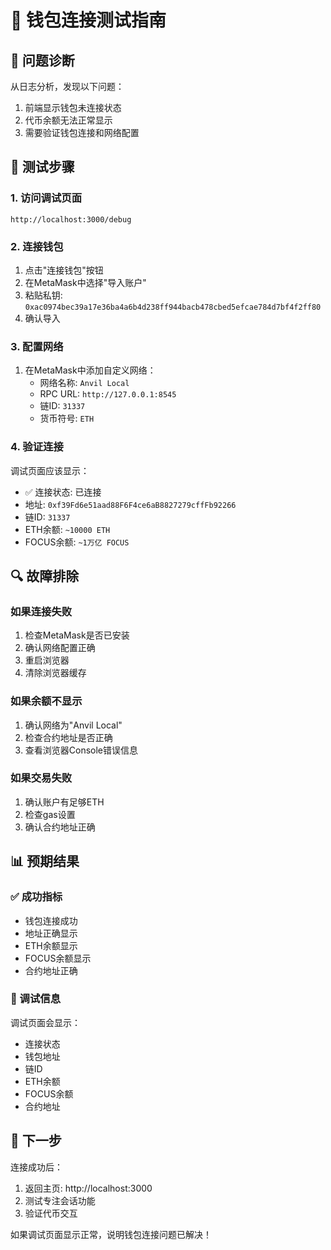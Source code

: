 # 🔧 钱包连接测试指南

## 🎯 问题诊断

从日志分析，发现以下问题：
1. 前端显示钱包未连接状态
2. 代币余额无法正常显示
3. 需要验证钱包连接和网络配置

## 🧪 测试步骤

### 1. 访问调试页面
```
http://localhost:3000/debug
```

### 2. 连接钱包
1. 点击"连接钱包"按钮
2. 在MetaMask中选择"导入账户"
3. 粘贴私钥: `0xac0974bec39a17e36ba4a6b4d238ff944bacb478cbed5efcae784d7bf4f2ff80`
4. 确认导入

### 3. 配置网络
1. 在MetaMask中添加自定义网络：
   - 网络名称: `Anvil Local`
   - RPC URL: `http://127.0.0.1:8545`
   - 链ID: `31337`
   - 货币符号: `ETH`

### 4. 验证连接
调试页面应该显示：
- ✅ 连接状态: 已连接
- 地址: `0xf39Fd6e51aad88F6F4ce6aB8827279cffFb92266`
- 链ID: `31337`
- ETH余额: `~10000 ETH`
- FOCUS余额: `~1万亿 FOCUS`

## 🔍 故障排除

### 如果连接失败
1. 检查MetaMask是否已安装
2. 确认网络配置正确
3. 重启浏览器
4. 清除浏览器缓存

### 如果余额不显示
1. 确认网络为"Anvil Local"
2. 检查合约地址是否正确
3. 查看浏览器Console错误信息

### 如果交易失败
1. 确认账户有足够ETH
2. 检查gas设置
3. 确认合约地址正确

## 📊 预期结果

### ✅ 成功指标
- 钱包连接成功
- 地址正确显示
- ETH余额显示
- FOCUS余额显示
- 合约地址正确

### 🔧 调试信息
调试页面会显示：
- 连接状态
- 钱包地址
- 链ID
- ETH余额
- FOCUS余额
- 合约地址

## 🚀 下一步

连接成功后：
1. 返回主页: http://localhost:3000
2. 测试专注会话功能
3. 验证代币交互

如果调试页面显示正常，说明钱包连接问题已解决！
